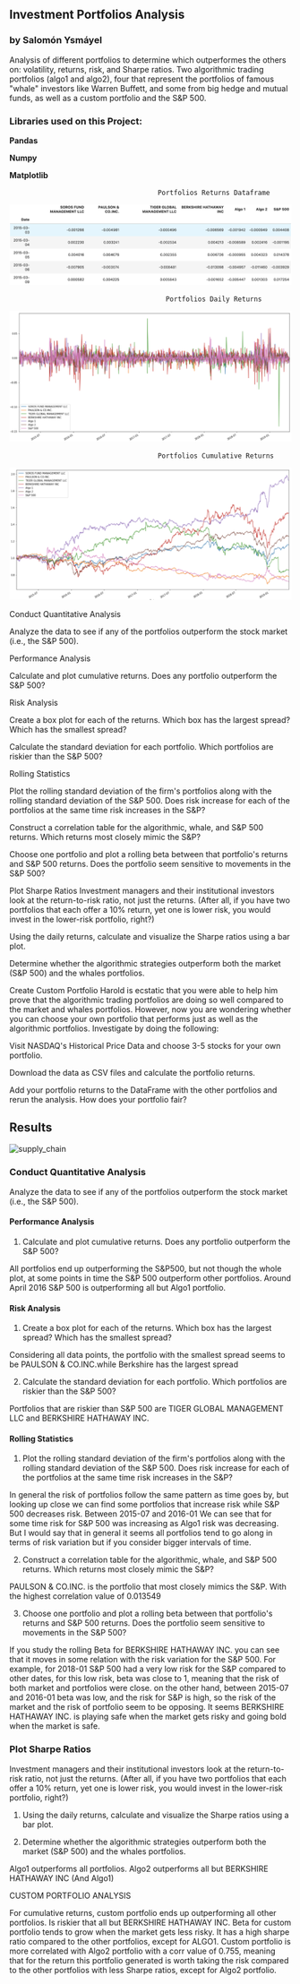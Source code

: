 ## Investment Portfolios Analysis 
### by Salomón Ysmáyel

Analysis of different portfolios to determine which outperformes the others on: volatility, returns, risk, and Sharpe ratios. Two algorithmic trading portfolios (algo1 and algo2), four that represent the portfolios of famous "whale" investors like Warren Buffett, and some from big hedge and mutual funds, as well as a custom portfolio and the S&P 500.

### Libraries used on this Project:

**Pandas**

**Numpy**

**Matplotlib** 


                                         Portfolios Returns Dataframe

![supply_chain](/images/1.png)
                                           
                                           Portfolios Daily Returns
![supply_chain](/images/2.png)

                                         Portfolios Cumulative Returns
![supply_chain](/images/3.png)                                        

Conduct Quantitative Analysis

Analyze the data to see if any of the portfolios outperform the stock market (i.e., the S&P 500).

Performance Analysis

Calculate and plot cumulative returns. Does any portfolio outperform the S&P 500?


Risk Analysis


Create a box plot for each of the returns. Which box has the largest spread? Which has the smallest spread?


Calculate the standard deviation for each portfolio. Which portfolios are riskier than the S&P 500?



Rolling Statistics


Plot the rolling standard deviation of the firm's portfolios along with the rolling standard deviation of the S&P 500. Does risk increase for each of the portfolios at the same time risk increases in the S&P?


Construct a correlation table for the algorithmic, whale, and S&P 500 returns. Which returns most closely mimic the S&P?


Choose one portfolio and plot a rolling beta between that portfolio's returns and S&P 500 returns. Does the portfolio seem sensitive to movements in the S&P 500?



Plot Sharpe Ratios
Investment managers and their institutional investors look at the return-to-risk ratio, not just the returns. (After all, if you have two portfolios that each offer a 10% return, yet one is lower risk, you would invest in the lower-risk portfolio, right?)


Using the daily returns, calculate and visualize the Sharpe ratios using a bar plot.


Determine whether the algorithmic strategies outperform both the market (S&P 500) and the whales portfolios.



Create Custom Portfolio
Harold is ecstatic that you were able to help him prove that the algorithmic trading portfolios are doing so well compared to the market and whales portfolios. However, now you are wondering whether you can choose your own portfolio that performs just as well as the algorithmic portfolios. Investigate by doing the following:


Visit NASDAQ's Historical Price Data and choose 3-5 stocks for your own portfolio.


Download the data as CSV files and calculate the portfolio returns.


Add your portfolio returns to the DataFrame with the other portfolios and rerun the analysis. How does your portfolio fair?


## Results

![supply_chain](/Images/network_create.png)


### Conduct Quantitative Analysis

Analyze the data to see if any of the portfolios outperform the stock market (i.e., the S&P 500).

#### Performance Analysis

1. Calculate and plot cumulative returns. Does any portfolio outperform the S&P 500?

All portfolios end up outperforming the S&P500, but not though the whole plot, at some points in time the S&P 500 outperform other portfolios. Around April 2016 S&P 500 is outperforming all but Algo1 portfolio.

#### Risk Analysis

1. Create a box plot for each of the returns. Which box has the largest spread? Which has the smallest spread?

Considering all data points, the portfolio with the smallest spread seems to be PAULSON & CO.INC.while Berkshire has the largest spread

2. Calculate the standard deviation for each portfolio. Which portfolios are riskier than the S&P 500?

Portfolios that are riskier than S&P 500 are TIGER GLOBAL MANAGEMENT LLC and BERKSHIRE HATHAWAY INC.

#### Rolling Statistics

1. Plot the rolling standard deviation of the firm's portfolios along with the rolling standard deviation of the S&P 500. Does risk increase for each of the portfolios at the same time risk increases in the S&P?

In general the risk of portfolios follow the same pattern as time goes by, but looking up close we can find some portfolios that increase risk while S&P 500 decreases risk. Between 2015-07 and 2016-01 We can see that for some time risk for S&P 500 was increasing as Algo1 risk was decreasing. But I would say that in general it seems all portfolios tend to go along in terms of risk variation but if you consider bigger intervals of time.

2. Construct a correlation table for the algorithmic, whale, and S&P 500 returns. Which returns most closely mimic the S&P?

PAULSON & CO.INC. is the portfolio that most closely mimics the S&P. With the highest correlation value of 0.013549

3. Choose one portfolio and plot a rolling beta between that portfolio's returns and S&P 500 returns. Does the portfolio seem sensitive to movements in the S&P 500?

If you study the rolling Beta for BERKSHIRE HATHAWAY INC. you can see that it moves in some relation with the risk variation for the S&P 500. For example, for 2018-01 S&P 500 had a very low risk for the S&P compared to other dates, for this low risk, beta was close to 1, meaning that the risk of both market and portfolios were close. on the other hand, between 2015-07 and 2016-01 beta was low, and the risk for S&P is high, so the risk of the market and the risk of portfolio seem to be opposing. It seems BERKSHIRE HATHAWAY INC. is playing safe when the market gets risky and going bold when the market is safe.

### Plot Sharpe Ratios

Investment managers and their institutional investors look at the return-to-risk ratio, not just the returns. (After all, if you have two portfolios that each offer a 10% return, yet one is lower risk, you would invest in the lower-risk portfolio, right?)

1. Using the daily returns, calculate and visualize the Sharpe ratios using a bar plot.

2. Determine whether the algorithmic strategies outperform both the market (S&P 500) and the whales portfolios.

Algo1 outperforms all portfolios. Algo2 outperforms all but BERKSHIRE HATHAWAY INC (And Algo1)

CUSTOM PORTFOLIO ANALYSIS

For cumulative returns, custom portfolio ends up outperforming all other portfolios. Is riskier that all but BERKSHIRE HATHAWAY INC. Beta for custom portfolio tends to grow when the market gets less risky. It has a high sharpe ratio compared to the other portfolios, except for ALGO1. Custom portfolio is more correlated with Algo2 portfolio with a corr value of 0.755, meaning that for the return this portfolio generated is worth taking the risk compared to the other portfolios with less Sharpe ratios, except for Algo2 portfolio.
